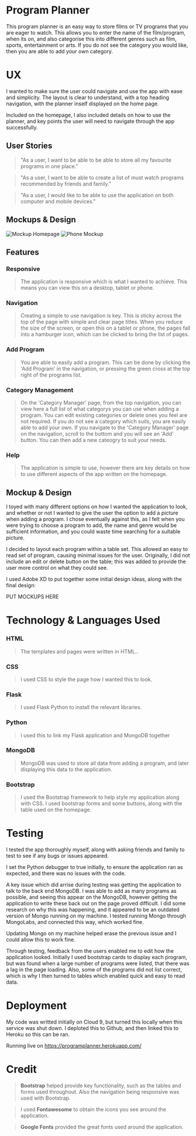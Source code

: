 # Program Planner
This program planner is an easy way to store films or TV programs that you are eager to watch. This allows you to enter the name of the film/program, when its on, and also categorise this into different genres such as film, sports, entertainment or arts. If you do not see the category you would like, then you are able to add your own category.

# UX
I wanted to make sure the user could navigate and use the app with ease and simplicity. The layout is clear to understand, with a top heading navigation, with the planner inself displayed on the home page.

Included on the homepage, I also included details on how to use the planner, and key points the user will need to navigate through the app successfully.

## User Stories
> "As a user, I want to be able to be able to store all my favourite programs in one place."

> "As a user, I want to be able to create a list of must watch programs recommended by friends and family."

> "As a user, I would like to be able to use the application on both computer and mobile devices."

## Mockups & Design

![Mockup Homepage](Capture.JPG)
![Phone Mockup](phonemockup.png)


## Features
### Responsive
> The application is responsive which is what I wanted to achieve. This means you can view this on a desktop, tablet or phone.

### Navigation
> Creating a simple to use navigation is key. This is sticky across the top of the page with simple and clear page titles. When you reduce the size of the screen, or open this on a tablet or phone, the pages fall into a hamburger icon, which can be clicked to bring the list of pages.

### Add Program
> You are able to easily add a program. This can be done by clicking the 'Add Program' in the navigation, or pressing the green cross at the top right of the programs list.

### Category Management
> On the 'Category Manager' page, from the top navigation, you can view here a full list of what categorys you can use when adding a program. You can edit existing categories or delete ones you feel are not required.
> If you do not see a category which suits, you are easily able to add your own. If you navigate to the 'Category Manager' page on the navigation, scroll to the bottom and you will see an 'Add' button. You can then add a new cateogry to suit your needs.

### Help
> The application is simple to use, however there are key details on how to use different aspects of the app written on the homepage.

## Mockup & Design

I toyed with many different options on how I wanted the application to look, and whether or not I wanted to give the user the option to add a picture when adding a program. I chose eventually against this, as I felt when you were trying to choose a program to add, the name and genre would be sufficient information, and you could waste time searching for a suitable picture.

I decided to layout each program within a table set. This allowed an easy to read set of program, causing minimal issues for the user. Originally, I did not include an edit or delete button on the table; this was added to provide the user more control on what they could see.

I used Adobe XD to put together some initial design ideas, along with the final design:

PUT MOCKUPS HERE

# Technology & Languages Used
### HTML
> The templates and pages were written in HTML..
### CSS
> I used CSS to style the page how I wanted this to look.
### Flask
> I used Flask Python to install the relevant libraries.
### Python
> I used this to link my Flask application and MongoDB together
### MongoDB
> MongoDB was used to store all data from adding a program, and later displaying this data to the application.
### Bootstrap
> I used the Bootstrap framework to help style my application along with CSS. I used bootstrap forms and some buttons, along with the table used on the homepage.

# Testing
I tested the app thoroughly myself, along with asking friends and family to test to see if any bugs or issues appeared.

I set the Python debugger to true initially, to ensure the application ran as expected, and there was no issues with the code.

A key issue which did arrise during testing was getting the application to talk to the back end MongoDB. I was able to add as many programs as possible, and seeing this appear on the MongoDB, however getting the application to write these back out on the page proved difficult. I did some research on why this was happening, and it appeared to be an outdated version of Mongo running on my machine. I tested running Mongo through MongoLabs, and connected this way, which worked fine.

Updating Mongo on my machine helped erase the previous issue and I could allow this to work fine.

Through testing, feedback from the users enabled me to edit how the application looked. Initially I used bootstrap cards to display each program, but was found when a large number of programs were listed, that there was a lag in the page loading. Also, some of the programs did not list correct, which is why I then turned to tables which enabled quick and easy to read data.

# Deployment
My code was writted initially on Cloud 9, but turned this locally when this service was shut down. I deploted this to Github, and then linked this to Heroku so this can be ran.

Running live on https://programplanner.herokuapp.com/


# Credit
> **Bootstrap** helped provide key functionality, such as the tables and forms used throughout. Also the navigation being responsive was used with Bootstrap.

> I used **Fontawesome** to obtain the icons you see around the application.

> **Google Fonts** provided the great fonts used around the application.
